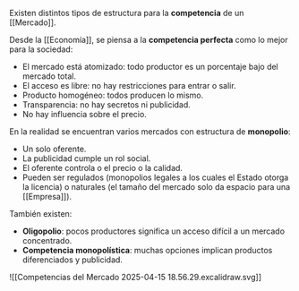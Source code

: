 Existen distintos tipos de estructura para la **competencia** de un [[Mercado]].

Desde la [[Economía]], se piensa a la **competencia perfecta** como lo mejor para la sociedad:

- El mercado está atomizado: todo productor es un porcentaje bajo del mercado total.
- El acceso es libre: no hay restricciones para entrar o salir.
- Producto homogéneo: todos producen lo mismo.
- Transparencia: no hay secretos ni publicidad.
- No hay influencia sobre el precio.

En la realidad se encuentran varios mercados con estructura de **monopolio**:

- Un solo oferente.
- La publicidad cumple un rol social.
- El oferente controla o el precio o la calidad.
- Pueden ser regulados (monopolios legales a los cuales el Estado otorga la licencia) o naturales (el tamaño del mercado solo da espacio para una [[Empresa]]).

También existen:

- **Oligopolio**: pocos productores significa un acceso difícil a un mercado concentrado.
- **Competencia monopolística**: muchas opciones implican productos diferenciados y publicidad.

![[Competencias del Mercado 2025-04-15 18.56.29.excalidraw.svg]]
